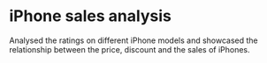 # iPhone sales analysis
Analysed the ratings on different iPhone models and showcased the relationship between the price, discount and the sales of iPhones.
